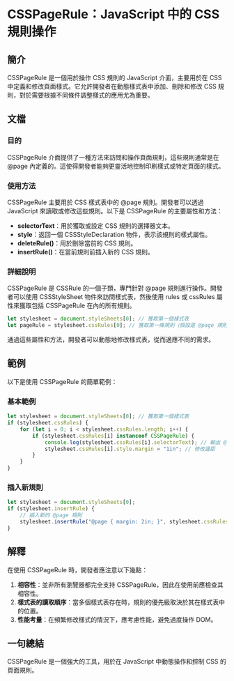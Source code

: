 <!--
Meta Description: # CSSPageRule：JavaScript 中的 CSS 規則操作 ## 簡介 CSSPageRule 是一個用於操作 CSS 規則的 JavaScript 介面，主要用於在 CSS 中定義和修改頁面樣式。它允許開發者在動態樣式表中添加、刪除和修改 CSS 規則，對於需要根據不同條件調整樣式的...
Meta Keywords: csspagerule, stylesheet, css, cssrules, javascript
-->

# CSSPageRule：JavaScript 中的 CSS 規則操作

## 簡介
CSSPageRule 是一個用於操作 CSS 規則的 JavaScript 介面，主要用於在 CSS 中定義和修改頁面樣式。它允許開發者在動態樣式表中添加、刪除和修改 CSS 規則，對於需要根據不同條件調整樣式的應用尤為重要。

## 文檔
### 目的
CSSPageRule 介面提供了一種方法來訪問和操作頁面規則，這些規則通常是在 @page 內定義的。這使得開發者能夠更靈活地控制印刷樣式或特定頁面的樣式。

### 使用方法
CSSPageRule 主要用於 CSS 樣式表中的 @page 規則。開發者可以透過 JavaScript 來讀取或修改這些規則。以下是 CSSPageRule 的主要屬性和方法：

- **selectorText**：用於獲取或設定 CSS 規則的選擇器文本。
- **style**：返回一個 CSSStyleDeclaration 物件，表示該規則的樣式屬性。
- **deleteRule()**：用於刪除當前的 CSS 規則。
- **insertRule()**：在當前規則前插入新的 CSS 規則。

### 詳細說明
CSSPageRule 是 CSSRule 的一個子類，專門針對 @page 規則進行操作。開發者可以使用 CSSStyleSheet 物件來訪問樣式表，然後使用 rules 或 cssRules 屬性來獲取包括 CSSPageRule 在內的所有規則。

```javascript
let stylesheet = document.styleSheets[0]; // 獲取第一個樣式表
let pageRule = stylesheet.cssRules[0]; // 獲取第一條規則（假設是 @page 規則）
```

通過這些屬性和方法，開發者可以動態地修改樣式表，從而適應不同的需求。

## 範例
以下是使用 CSSPageRule 的簡單範例：

### 基本範例
```javascript
let stylesheet = document.styleSheets[0]; // 獲取第一個樣式表
if (stylesheet.cssRules) {
    for (let i = 0; i < stylesheet.cssRules.length; i++) {
        if (stylesheet.cssRules[i] instanceof CSSPageRule) {
            console.log(stylesheet.cssRules[i].selectorText); // 輸出 @page 規則的選擇器
            stylesheet.cssRules[i].style.margin = "1in"; // 修改邊距
        }
    }
}
```

### 插入新規則
```javascript
let stylesheet = document.styleSheets[0];
if (stylesheet.insertRule) {
    // 插入新的 @page 規則
    stylesheet.insertRule("@page { margin: 2in; }", stylesheet.cssRules.length);
}
```

## 解釋
在使用 CSSPageRule 時，開發者應注意以下幾點：

1. **相容性**：並非所有瀏覽器都完全支持 CSSPageRule，因此在使用前應檢查其相容性。
2. **樣式表的讀取順序**：當多個樣式表存在時，規則的優先級取決於其在樣式表中的位置。
3. **性能考量**：在頻繁修改樣式的情況下，應考慮性能，避免過度操作 DOM。

## 一句總結
CSSPageRule 是一個強大的工具，用於在 JavaScript 中動態操作和控制 CSS 的頁面規則。